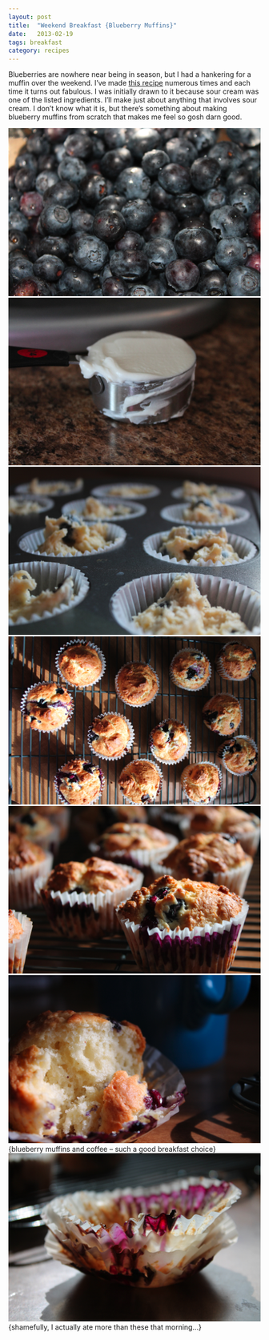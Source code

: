 ```yaml
---
layout: post
title:  "Weekend Breakfast {Blueberry Muffins}"
date:   2013-02-19
tags: breakfast
category: recipes
---
```

Blueberries are nowhere near being in season, but I had a hankering for a muffin over the weekend. I’ve made [this recipe](http://smittenkitchen.com/blog/2010/08/perfect-blueberry-muffins/) numerous times and each time it turns out fabulous. I was initially drawn to it because sour cream was one of the listed ingredients. I’ll make just about anything that involves sour cream. I don’t know what it is, but there’s something about making blueberry muffins from scratch that makes me feel so gosh darn good.

![Blueberries](/assets/blueberries.jpg)
![Sour cream](/assets/sour-cream.jpg)
![Pre-baked muffins](/assets/pre-baked.jpg)
![Muffin shot 1](/assets/muffins2.jpg)
![Muffin shot 2](/assets/muffins.jpg)
![Muffin shot 2](/assets/muffin3.jpg)
{blueberry muffins and coffee – such a good breakfast choice}
![Muffin shot 2](/assets/eaten.jpg)
{shamefully, I actually ate more than these that morning…}